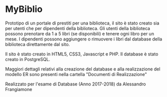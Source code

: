 # MyBiblio

Prototipo di un portale di prestiti per una biblioteca, il sito è stato creato sia per utenti che per dipendenti della biblioteca.
Gli utenti della biblioteca possono prenotare da 1 a 5 libri (se disponibili) e tenere ogni libro per un mese.
I dipendenti possono aggiungere o rimuovere i libri dal database della biblioteca direttamente dal sito.

Il sito è stato creato in HTML5, CSS3, Javascript e PHP.
Il database è stato creato in PostgreSQL.

Maggiori dettagli relativi alla creazione del database e alla realizzazione del modello ER sono presenti nella cartella "Documenti di Realizzazione"

Realizzato per l'esame di Database (Anno 2017-2018) da Alessandro Frangiamone

